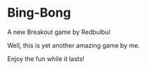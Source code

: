# Bing-Bong
A new Breakout game by Redbulbul

Well, this is yet another amazing game by me.


Enjoy the fun while it lasts!
